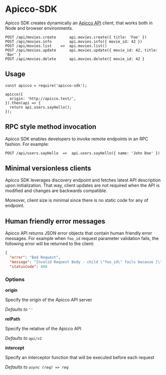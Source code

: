 # Apicco-SDK

Apicco SDK creates dynamically an [Apicco API](https://github.com/SokratisVidros/apicco/blob/master/lib/README.md) client, that works both in Node and browser environments.

```
POST /api/movies.create      api.movies.create({ title: 'Foo' })
POST /api/movies.info        api.movies.info({ movie_id: 42 })
POST /api/movies.list    =>  api.movies.list()
POST /api/movies.update      api.movies.update({ movie_id: 42, title: 'Bar' }
POST /api/movies.delete      api.movies.delete({ movie_id: 42 }
```

## Usage

```JS
const apicco = require('apicco-sdk');

apicco({
  origin: 'http://apicco.test/',
}).then(api => {
  return api.users.sayHello();
});
```

## RPC style method invocation

Apicco SDK enables developers to invoke remote endpoints in an RPC fashion. For example:

```
POST /api/users.sayHello  =>  api.users.sayHello({ name: 'John Doe' })
```

## Minimal versionless clients

Apicco SDK leverages discovery endpoint and fetches latest API description upon initialization. That way, client updates are not required when the API is modified and changes are backwards compatible.

Moreover, client size is minimal since there is no static code for any of endpoint.

## Human friendly error messages

Apicco API returns JSON error objects that contain human friendly error messages. For example when `foo_id` request parameter validation fails, the following error will be returned to the client:

```json
{
  "error": "Bad Request",
  "message": "Invalid Request Body - child \"foo_id\" fails because [\"foo_id\" must be a number]",
  "statusCode": 400
```

### Options

**origin**

Specify the origin of the Apicco API server

_Defaults to `''`_

**relPath**

Specify the relative of the Apicco API

_Defaults to `api/v1`_

**intercept**

Specify an interceptor function that will be executed before each request

_Defaults to `async (req) => req`_
